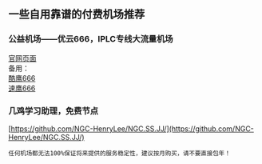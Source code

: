 ## 一些自用靠谱的付费机场推荐
### 公益机场——优云666，IPLC专线大流量机场
[官网页面](https://w.url.cn/s/AkuOMur)  
备用：  
[酷鹰666](https://w.url.cn/s/AeKUktM)  
[速鹰666](https://url.cn/WC7YnCYi)  

### 几鸡学习助理，免费节点
[https://github.com/NGC-HenryLee/NGC.SS.JJ/](https://github.com/NGC-HenryLee/NGC.SS.JJ/)

`任何机场都无法100%保证将来提供的服务稳定性，建议按月购买，请不要直接包年！`
